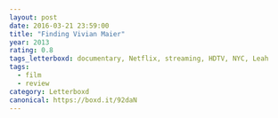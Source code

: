 ```yaml
---
layout: post 
date: 2016-03-21 23:59:00
title: "Finding Vivian Maier"
year: 2013
rating: 0.8
tags_letterboxd: documentary, Netflix, streaming, HDTV, NYC, Leah
tags:
  - film
  - review
category: Letterboxd
canonical: https://boxd.it/92daN
---
```

